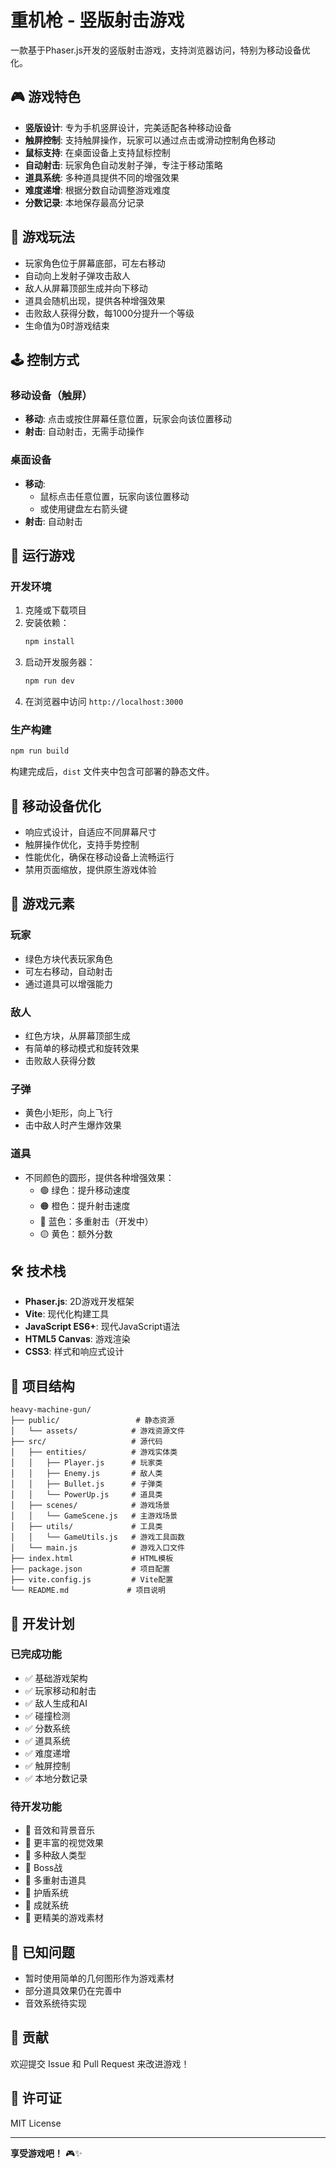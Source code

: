 # 重机枪 - 竖版射击游戏

一款基于Phaser.js开发的竖版射击游戏，支持浏览器访问，特别为移动设备优化。

## 🎮 游戏特色

- **竖版设计**: 专为手机竖屏设计，完美适配各种移动设备
- **触屏控制**: 支持触屏操作，玩家可以通过点击或滑动控制角色移动
- **鼠标支持**: 在桌面设备上支持鼠标控制
- **自动射击**: 玩家角色自动发射子弹，专注于移动策略
- **道具系统**: 多种道具提供不同的增强效果
- **难度递增**: 根据分数自动调整游戏难度
- **分数记录**: 本地保存最高分记录

## 🎯 游戏玩法

- 玩家角色位于屏幕底部，可左右移动
- 自动向上发射子弹攻击敌人
- 敌人从屏幕顶部生成并向下移动
- 道具会随机出现，提供各种增强效果
- 击败敌人获得分数，每1000分提升一个等级
- 生命值为0时游戏结束

## 🕹️ 控制方式

### 移动设备（触屏）
- **移动**: 点击或按住屏幕任意位置，玩家会向该位置移动
- **射击**: 自动射击，无需手动操作

### 桌面设备
- **移动**: 
  - 鼠标点击任意位置，玩家向该位置移动
  - 或使用键盘左右箭头键
- **射击**: 自动射击

## 🚀 运行游戏

### 开发环境

1. 克隆或下载项目
2. 安装依赖：
   ```bash
   npm install
   ```
3. 启动开发服务器：
   ```bash
   npm run dev
   ```
4. 在浏览器中访问 `http://localhost:3000`

### 生产构建

```bash
npm run build
```

构建完成后，`dist` 文件夹中包含可部署的静态文件。

## 📱 移动设备优化

- 响应式设计，自适应不同屏幕尺寸
- 触屏操作优化，支持手势控制
- 性能优化，确保在移动设备上流畅运行
- 禁用页面缩放，提供原生游戏体验

## 🎨 游戏元素

### 玩家
- 绿色方块代表玩家角色
- 可左右移动，自动射击
- 通过道具可以增强能力

### 敌人
- 红色方块，从屏幕顶部生成
- 有简单的移动模式和旋转效果
- 击败敌人获得分数

### 子弹
- 黄色小矩形，向上飞行
- 击中敌人时产生爆炸效果

### 道具
- 不同颜色的圆形，提供各种增强效果：
  - 🟢 绿色：提升移动速度
  - 🟠 橙色：提升射击速度
  - 🔵 蓝色：多重射击（开发中）
  - 🟡 黄色：额外分数

## 🛠️ 技术栈

- **Phaser.js**: 2D游戏开发框架
- **Vite**: 现代化构建工具
- **JavaScript ES6+**: 现代JavaScript语法
- **HTML5 Canvas**: 游戏渲染
- **CSS3**: 样式和响应式设计

## 📂 项目结构

```
heavy-machine-gun/
├── public/                 # 静态资源
│   └── assets/            # 游戏资源文件
├── src/                   # 源代码
│   ├── entities/          # 游戏实体类
│   │   ├── Player.js      # 玩家类
│   │   ├── Enemy.js       # 敌人类
│   │   ├── Bullet.js      # 子弹类
│   │   └── PowerUp.js     # 道具类
│   ├── scenes/            # 游戏场景
│   │   └── GameScene.js   # 主游戏场景
│   ├── utils/             # 工具类
│   │   └── GameUtils.js   # 游戏工具函数
│   └── main.js            # 游戏入口文件
├── index.html             # HTML模板
├── package.json           # 项目配置
├── vite.config.js         # Vite配置
└── README.md             # 项目说明
```

## 🎯 开发计划

### 已完成功能
- ✅ 基础游戏架构
- ✅ 玩家移动和射击
- ✅ 敌人生成和AI
- ✅ 碰撞检测
- ✅ 分数系统
- ✅ 道具系统
- ✅ 难度递增
- ✅ 触屏控制
- ✅ 本地分数记录

### 待开发功能
- 🔄 音效和背景音乐
- 🔄 更丰富的视觉效果
- 🔄 多种敌人类型
- 🔄 Boss战
- 🔄 多重射击道具
- 🔄 护盾系统
- 🔄 成就系统
- 🔄 更精美的游戏素材

## 🐛 已知问题

- 暂时使用简单的几何图形作为游戏素材
- 部分道具效果仍在完善中
- 音效系统待实现

## 🤝 贡献

欢迎提交 Issue 和 Pull Request 来改进游戏！

## 📄 许可证

MIT License

---

**享受游戏吧！** 🎮✨
